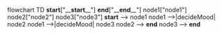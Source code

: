 flowchart TD
    __start__["\_\___start__\_\_"]
    __end__["\_\___end__\_\_"]
    node1["node1"]
    node2["node2"]
    node3["node3"]
    __start__ --> node1
    node1 -->|decideMood| node2
    node1 -->|decideMood| node3
    node2 --> __end__
    node3 --> __end__